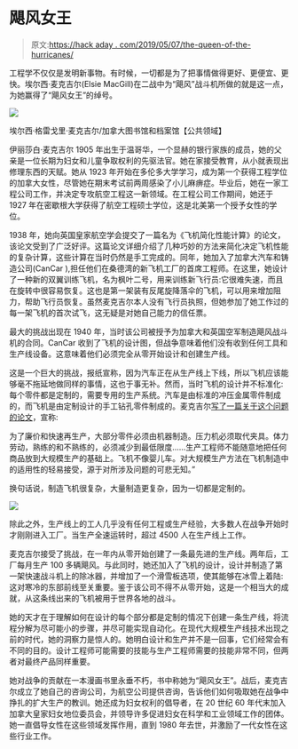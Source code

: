 # 飓风女王

> 原文:[https://hack aday . com/2019/05/07/the-queen-of-the-hurricanes/](https://hackaday.com/2019/05/07/the-queen-of-the-hurricanes/)

工程学不仅仅是发明新事物。有时候，一切都是为了把事情做得更好、更便宜、更快。埃尔西·麦克吉尔(Elsie MacGill)在二战中为“飓风”战斗机所做的就是这一点，为她赢得了“飓风女王”的绰号。

![](../Images/85077e52fedc1816fc87b992babfb5bb.png)

埃尔西·格雷戈里·麦克吉尔/加拿大图书馆和档案馆【公共领域】

伊丽莎白·麦克吉尔 1905 年出生于温哥华，一个显赫的银行家族的成员，她的父亲是一位长期为妇女和儿童争取权利的先驱法官。她在家接受教育，从小就表现出修理东西的天赋。她从 1923 年开始在多伦多大学学习，成为第一个获得工程学位的加拿大女性，尽管她在期末考试前两周感染了小儿麻痹症。毕业后，她在一家工程公司工作，并决定专攻航空工程这一新领域。在工程公司工作期间，她还于 1927 年在密歇根大学获得了航空工程硕士学位，这是北美第一个授予女性的学位。

1938 年，她向英国皇家航空学会提交了一篇名为《飞机简化性能计算》的论文，该论文受到了广泛好评。这篇论文详细介绍了几种巧妙的方法来简化决定飞机性能的复杂计算，这些计算在当时仍然是手工完成的。同年，她加入了加拿大汽车和铸造公司(CanCar ),担任他们在桑德湾的新飞机工厂的首席工程师。在这里，她设计了一种新的双翼训练飞机，名为枫叶二号，用来训练新飞行员:它很难失速，而且在旋转中很容易恢复。这也是第一架装有反尾旋降落伞的飞机，可以用来增加阻力，帮助飞行员恢复。虽然麦克吉尔本人没有飞行员执照，但她参加了她工作过的每一架飞机的首次试飞，这无疑是对她自己能力的信任票。

最大的挑战出现在 1940 年，当时该公司被授予为加拿大和英国空军制造飓风战斗机的合同。CanCar 收到了飞机的设计图，但战争意味着他们没有收到任何工具和生产线设备。这意味着他们必须完全从零开始设计和创建生产线。

这是一个巨大的挑战，报纸宣称，因为汽车正在从生产线上下线，所以飞机应该能够毫不拖延地做同样的事情，这也于事无补。然而，当时飞机的设计并不标准化:每个零件都是定制的，需要专用的生产系统。汽车是由标准的冲压金属零件制成的，而飞机是由定制设计的手工钻孔零件制成的。麦克吉尔[写了一篇关于这个问题的论文](https://www.flightglobal.com/FlightPDFArchive/1940/1940%20-%202646.PDF)，宣称:

为了廉价和快速再生产，大部分零件必须由机器制造。压力机必须取代夹具。体力劳动，熟练的和不熟练的，必须减少到最低限度……生产工程师不能随意地把任何商品放到大规模生产的基础上。飞机不像婴儿车。对大规模生产方法在飞机制造中的适用性的轻易接受，源于对所涉及问题的可悲无知。”

换句话说，制造飞机很复杂，大量制造更复杂，因为一切都是定制的。

![](../Images/67792ef6750b1353546732eb8fd18306.png)

除此之外，生产线上的工人几乎没有任何工程或生产经验，大多数人在战争开始时才刚刚进入工厂。当生产全速运转时，超过 4500 人在生产线上工作。

麦克吉尔接受了挑战，在一年内从零开始创建了一条最先进的生产线。两年后，工厂每月生产 100 多辆飓风。与此同时，她还加入了飞机的设计，设计并制造了第一架快速战斗机上的除冰器，并增加了一个滑雪板选项，使其能够在冰雪上着陆:这对寒冷的东部前线至关重要。鉴于该公司不得不从零开始，这是一个相当大的成就，从这条线出来的飞机被用于世界各地的战斗。

她的天才在于理解如何在设计的每个部分都是定制的情况下创建一条生产线，将流程分解为尽可能小的步骤，并尽可能实现自动化。在现代大规模生产线技术出现之前的时代，她的洞察力是惊人的。她明白设计和生产并不是一回事，它们经常会有不同的目的。设计工程师可能需要的技能与生产工程师需要的技能非常不同，但两者对最终产品同样重要。

她对战争的贡献在一本漫画书里永垂不朽，书中称她为“飓风女王”。战后，麦克吉尔成立了她自己的咨询公司，为航空公司提供咨询，告诉他们如何吸取她在战争中挣扎的扩大生产的教训。她还成为妇女权利的倡导者，在 20 世纪 60 年代末加入加拿大皇家妇女地位委员会，并领导许多促进妇女在科学和工业领域工作的团体。她一直倡导女性在这些领域发挥作用，直到 1980 年去世，并激励了一代女性在这些行业工作。